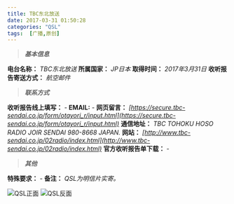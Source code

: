 ```yaml
---
title: TBC东北放送
date: 2017-03-31 01:50:28
categories: "QSL"
tags:  [广播,原创]
---
```

> ***基本信息***

**电台名称：** *TBC东北放送*
**所属国家：** *JP日本*
**取得时间：** *2017年3月31日*
**收听报告寄送方式：** *航空邮件*

<!--more-->

> ***联系方式***

**收听报告线上填写：** *-*
**EMAIL:** *-*
**网页留言：** *[https://secure.tbc-sendai.co.jp/form/otayori_r/input.html](https://secure.tbc-sendai.co.jp/form/otayori_r/input.html)*
**通信地址：** *TBC TOHOKU HOSO RADIO JOIR SENDAI 980-8668 JAPAN.*
**网站：** *[http://www.tbc-sendai.co.jp/02radio/index.html](http://www.tbc-sendai.co.jp/02radio/index.html)*
**官方收听报告单下载：** *-*

> ***其他***

**特殊要求：** *-*
**备注：** *QSL为明信片实寄。*

![QSL正面](https://c.ibcl.us/QSL-TBC_20170331/1.png "QSL正面")
![QSL反面](https://c.ibcl.us/QSL-TBC_20170331/2.jpg "QSL反面")